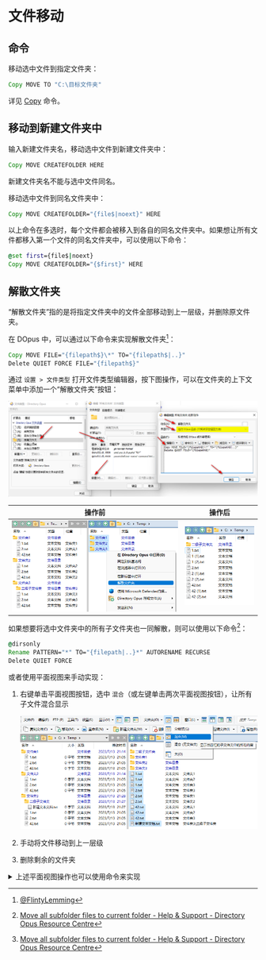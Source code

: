 # 文件移动
## 命令
移动选中文件到指定文件夹：
```cmd
Copy MOVE TO "C:\目标文件夹"
```

详见 [Copy](/Manual/reference/command_reference/internal_commands/copy.zh.md) 命令。

## 移动到新建文件夹中
<!-- TODO: Tg -->

输入新建文件夹名，移动选中文件到新建文件夹中：
```cmd
Copy MOVE CREATEFOLDER HERE
```
新建文件夹名不能与选中文件同名。

移动选中文件到同名文件夹中：
```cmd
Copy MOVE CREATEFOLDER="{file$|noext}" HERE
```
以上命令在多选时，每个文件都会被移入到各自的同名文件夹中。如果想让所有文件都移入第一个文件的同名文件夹中，可以使用以下命令：
```cmd
@set first={file$|noext}
Copy MOVE CREATEFOLDER="{$first}" HERE
```

## 解散文件夹
“解散文件夹”指的是将指定文件夹中的文件全部移动到上一层级，并删除原文件夹。

在 DOpus 中，可以通过以下命令来实现解散文件夹[^FlintyLemming]：
```cmd
Copy MOVE FILE="{filepath$}\*" TO="{filepath$|..}"
Delete QUIET FORCE FILE="{filepath$}"
```

通过 `设置 > 文件类型` 打开文件类型编辑器，按下图操作，可以在文件夹的上下文菜单中添加一个“解散文件夹”按钮：

![](images/移动/image-1.png)

操作前 | 操作后
--- | ---
![](images/移动/image-3.png) | ![](images/移动/image-2.png)

如果想要将选中文件夹中的所有子文件夹也一同解散，则可以使用以下命令[^move-all-subfolders-files-11]：
```cmd
@dirsonly
Rename PATTERN="*" TO="{filepath|..}*" AUTORENAME RECURSE
Delete QUIET FORCE
```

或者使用平面视图来手动实现：
1. 右键单击平面视图按钮，选中 `混合`（或左键单击两次平面视图按钮），让所有子文件混合显示

   ![](images/移动/image.png)

2. 手动将文件移动到上一层级
3. 删除剩余的文件夹

<details><summary>上述平面视图操作也可以使用命令来实现</summary>

[^move-all-subfolders-files-9]
```cmd
SET flatview=MixedNoFolders
SELECT ALLFILES
COPY MOVE HERE FLATVIEWCOPY=single
SET flatview=off
SELECT ALLDIRS
```
</details>


[^FlintyLemming]: [@FlintyLemming](https://t.me/IbDirectoryOpusGroup/495)
[^move-all-subfolders-files-9]: [Move all subfolder files to current folder - Help & Support - Directory Opus Resource Centre](https://resource.dopus.com/t/move-all-subfolder-files-to-current-folder/9195/9)
[^move-all-subfolders-files-11]: [Move all subfolder files to current folder - Help & Support - Directory Opus Resource Centre](https://resource.dopus.com/t/move-all-subfolder-files-to-current-folder/9195/11)